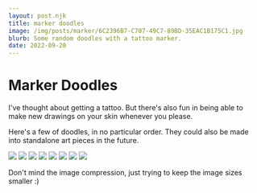 ```yaml
---
layout: post.njk
title: marker doodles
image: /img/posts/marker/6C2396B7-C707-49C7-89BD-35EAC1B175C1.jpg 
blurb: Some random doodles with a tattoo marker.
date: 2022-09-20
---
```

# Marker Doodles
I've thought about getting a tattoo. But there's also fun in being able to make new drawings on your skin whenever you please.

Here's a few of doodles, in no particular order. They could also be made into standalone art pieces in the future.
<div picture-grid="3">
<img src="/img/posts/marker/49F5F850-0FFE-475E-A2E8-F48373F5C080.jpg"/>
<img src="/img/posts/marker/5E350ACF-F731-49F7-AED1-7C9E6CA6E5CD.jpg"/>
<img src="/img/posts/marker/9D92179E-642E-4251-B25E-52D55331A45D.jpg"/>
<img src="/img/posts/marker/A0826E2F-84D0-4285-930A-BE7E9E7F0A88.jpg"/>
<img src="/img/posts/marker/091FF4DA-4AC6-45C2-AAA0-58A19D665FE0.jpg"/>
<img src="/img/posts/marker/C91DA942-C233-4051-9698-F10C586FF46A.jpg"/>
<img src="/img/posts/marker/2B98AFB9-E97A-43D8-A059-AAAAE46CA3FB.jpg"/>
<img src="/img/posts/marker/6C2396B7-C707-49C7-89BD-35EAC1B175C1.jpg"/>
</div>

Don't mind the image compression, just trying to keep the image sizes smaller :)